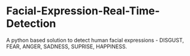 # Facial-Expression-Real-Time-Detection
A python based solution to detect human facial expressions - DISGUST, FEAR, ANGER, SADNESS, SUPRISE, HAPPINESS.  
